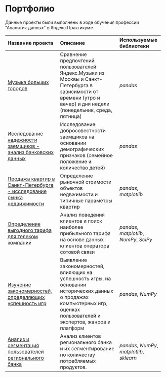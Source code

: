 # Портфолио

Данные проекты были выполнены в ходе обучения профессии "Аналитик данных" в Яндекс.Практикуме.

| Название проекта | Описание | Используемые библиотеки | 
| :---------------------- | :---------------------- | :---------------------- |
| [Музыка больших городов](big_cities_music) | Сравнение предпочтений пользователей Яндекс.Музыки из Москвы и Санкт-Петербурга в зависимости от времени (утро и вечер) и дня недели (понедельник, среда, пятница)| *pandas* |
| [Исследование надежности заемщиков - анализ банковских данных](_) | Исследование добросовестности заемщиков на основании демографических признаков (семейное положение и количество детей)| *pandas* |
| [Продажа квартир в Санкт-Петербурге - исследование рынка недвижимости](_) | Определение рыночной стоимости объектов недвжимости и типичные параметры квартир| *pandas*, *matplotlib* |
| [Определение выгодного тарифа для телеком компании](_) | Анализ поведения клиентов и поиск наиболее прибыльного тарифа на основе данных клиентов оператора сотовой связи | *pandas*, *matplotlib*, *NumPy*, *SciPy* |
| [Изучение закономерностей, определяющих успешность игр](_) | Выявление закономерностей, влияющих на успешность игры, на основании исторических данных  о продажах компьютерных игр, оценках пользователей и экспертов, жанров и платформ | *pandas*, *NumPy* |
| [Анализ и сегментация пользователей регионального банка](https://github.com/dakalinina/data_analyst/tree/main/Bank_consumer_segmentation) | Анализ клиентов регионального банка и их сегментирование по количеству потребляемых продуктов. | *pandas*, *NumPy*, *matplotlib*, *sklearn* |
